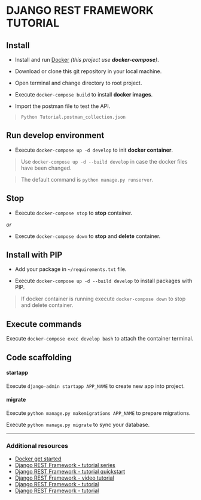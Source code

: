 # DJANGO REST FRAMEWORK TUTORIAL

## Install

- Install and run [Docker](https://www.docker.com/) *(this project use **docker-compose**)*.

- Download or clone this git repository in your local machine.

- Open terminal and change directory to root project.

- Execute `docker-compose build` to install **docker images**.

- Import the postman file to test the API.

> `Python Tutorial.postman_collection.json`

## Run develop environment

- Execute `docker-compose up -d develop` to init **docker container**.

> Use `docker-compose up -d --build develop` in case the docker files have been changed.

> The default command is `python manage.py runserver`.

## Stop

- Execute `docker-compose stop` to **stop** container.

*or*

- Execute `docker-compose down` to **stop** and **delete** container.

## Install with PIP

- Add your package in `~/requirements.txt` file.

- Execute `docker-compose up -d --build develop` to install packages with PIP.

> If docker container is running execute `docker-compose down` to stop and delete container.

## Execute commands

Execute `docker-compose exec develop bash` to attach the container terminal.

## Code scaffolding

#### startapp

Execute `django-admin startapp APP_NAME` to create new app into project.

#### migrate

Execute `python manage.py makemigrations APP_NAME` to prepare migrations.

Execute `python manage.py migrate` to sync your database.

---

### Additional resources

- [Docker get started](https://www.docker.com/get-started)
- [Django REST Framework - tutorial series](https://levipy.com/crear-api-rest-con-django-rest-framework/)
- [Django REST Framework - tutorial quickstart](https://www.django-rest-framework.org/tutorial/quickstart/)
- [Django REST Framework - video tutorial](https://www.youtube.com/watch?v=5KzPpfNhUtE)
- [Django REST Framework - tutorial](https://medium.com/backticks-tildes/lets-build-an-api-with-django-rest-framework-32fcf40231e5)
- [Django REST Framework - tutorial](https://realpython.com/test-driven-development-of-a-django-restful-api/)
